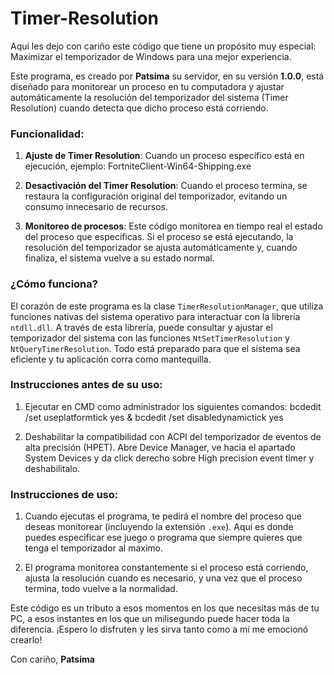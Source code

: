 # Timer-Resolution
Aquí les dejo con cariño este código que tiene un propósito muy especial: Maximizar el temporizador de Windows para una mejor experiencia.

Este programa, es creado por **Patsima** su servidor, en su versión **1.0.0**, está diseñado para monitorear un proceso en tu computadora y ajustar automáticamente la resolución del temporizador del sistema (Timer Resolution) cuando detecta que dicho proceso está corriendo.

### Funcionalidad:

1. **Ajuste de Timer Resolution**: Cuando un proceso específico está en ejecución, ejemplo: FortniteClient-Win64-Shipping.exe
   
2. **Desactivación del Timer Resolution**: Cuando el proceso termina, se restaura la configuración original del temporizador, evitando un consumo innecesario de recursos.

3. **Monitoreo de procesos**: Este código monitorea en tiempo real el estado del proceso que especificas. Si el proceso se está ejecutando, la resolución del temporizador se ajusta automáticamente y, cuando finaliza, el sistema vuelve a su estado normal.

### ¿Cómo funciona?

El corazón de este programa es la clase `TimerResolutionManager`, que utiliza funciones nativas del sistema operativo para interactuar con la librería `ntdll.dll`. A través de esta librería, puede consultar y ajustar el temporizador del sistema con las funciones `NtSetTimerResolution` y `NtQueryTimerResolution`. Todo está preparado para que el sistema sea eficiente y tu aplicación corra como mantequilla.

### Instrucciones antes de su uso:

1. Ejecutar en CMD como administrador los siguientes comandos: bcdedit /set useplatformtick yes & bcdedit /set disabledynamictick yes

2. Deshabilitar la compatibilidad con ACPI del temporizador de eventos de alta precisión (HPET). Abre Device Manager, ve hacia el apartado System Devices y da click derecho sobre High precision event timer y deshabilitalo.

### Instrucciones de uso:

1. Cuando ejecutas el programa, te pedirá el nombre del proceso que deseas monitorear (incluyendo la extensión `.exe`). Aquí es donde puedes especificar ese juego o programa que siempre quieres que tenga el temporizador al maximo.
   
2. El programa monitorea constantemente si el proceso está corriendo, ajusta la resolución cuando es necesario, y una vez que el proceso termina, todo vuelve a la normalidad.

Este código es un tributo a esos momentos en los que necesitas más de tu PC, a esos instantes en los que un milisegundo puede hacer toda la diferencia. ¡Espero lo disfruten y les sirva tanto como a mí me emocionó crearlo!

Con cariño,
**Patsima**
